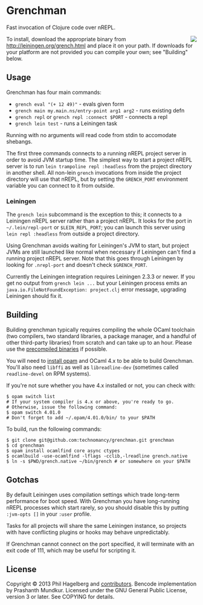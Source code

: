 # Grenchman

Fast invocation of Clojure code over nREPL.

<a href="http://achewood.com/index.php?date=04022007">
  <img src="comic.gif" align="right"></a>

To install, download the appropriate binary from
http://leiningen.org/grench.html and place it on your path. If
downloads for your platform are not provided you can compile your own;
see "Building" below.

## Usage

Grenchman has four main commands:

* `grench eval "(+ 12 49)"` - evals given form
* `grench main my.main.ns/entry-point arg1 arg2` - runs existing defn
* `grench repl` or `grench repl :connect $PORT` - connects a repl
* `grench lein test` - runs a Leiningen task

Running with no arguments will read code from stdin to accomodate shebangs.

The first three commands connects to a running nREPL project server in
order to avoid JVM startup time. The simplest way to start a project
nREPL server is to run `lein trampoline repl :headless` from the
project directory in another shell. All non-lein `grench` invocations
from inside the project directory will use that nREPL, but by setting
the `GRENCH_PORT` environment variable you can connect to it from
outside.

### Leiningen

The `grench lein` subcommand is the exception to this; it connects to
a Leiningen nREPL server rather than a project nREPL. It looks for the
port in `~/.lein/repl-port` or `$LEIN_REPL_PORT`; you can launch this
server using `lein repl :headless` from outside a project directory.

Using Grenchman avoids waiting for Leiningen's JVM to start, but
project JVMs are still launched like normal when necessary if
Leiningen can't find a running project nREPL server. Note that this
goes through Leiningen by looking for `.nrepl-port` and doesn't check
`$GRENCH_PORT`.

Currently the Leiningen integration requires Leiningen 2.3.3 or newer.
If you get no output from `grench lein ...` but your Leiningen process
emits an `java.io.FileNotFoundException: project.clj` error message,
upgrading Leiningen should fix it.

## Building

Building grenchman typically requires compiling the whole OCaml
toolchain (two compilers, two standard libraries, a package manager,
and a handful of other third-party libraries) from scratch and can
take up to an hour. Please use the
[precompiled binaries](http://leiningen.org/grench.html#download) if
possible.

You will need to
[install opam](http://opam.ocamlpro.com/doc/Quick_Install.html) and
OCaml 4.x to be able to build Grenchman. You'll also need `libffi` as
well as `libreadline-dev` (sometimes called `readline-devel` on RPM
systems).

If you're not sure whether you have 4.x installed or not, you can check with:

    $ opam switch list
    # If your system compiler is 4.x or above, you're ready to go.
    # Otherwise, issue the following command:
    $ opam switch 4.01.0
    # Don't forget to add ~/.opam/4.01.0/bin/ to your $PATH

To build, run the following commands:

    $ git clone git@github.com:technomancy/grenchman.git grenchman
    $ cd grenchman
    $ opam install ocamlfind core async ctypes
    $ ocamlbuild -use-ocamlfind -lflags -cclib,-lreadline grench.native
    $ ln -s $PWD/grench.native ~/bin/grench # or somewhere on your $PATH

## Gotchas

By default Leiningen uses compilation settings which trade long-term
performance for boot speed. With Grenchman you have long-running nREPL
processes which start rarely, so you should disable this by putting
`:jvm-opts []` in your `:user` profile.

Tasks for all projects will share the same Leiningen instance, so
projects with have conflicting plugins or hooks may behave unpredictably.

If Grenchman cannot connect on the port specified, it will terminate
with an exit code of 111, which may be useful for scripting it.

## License

Copyright © 2013 Phil Hagelberg and
[contributors](https://github.com/technomancy/grenchman/contributors). Bencode
implementation by Prashanth Mundkur. Licensed under the GNU General
Public License, version 3 or later. See COPYING for details.
